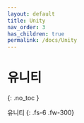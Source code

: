 ```yaml
---
layout: default
title: Unity
nav_order: 3
has_children: true
permalink: /docs/Unity
---
```


# 유니티
{: .no_toc }

유니티
{: .fs-6 .fw-300}